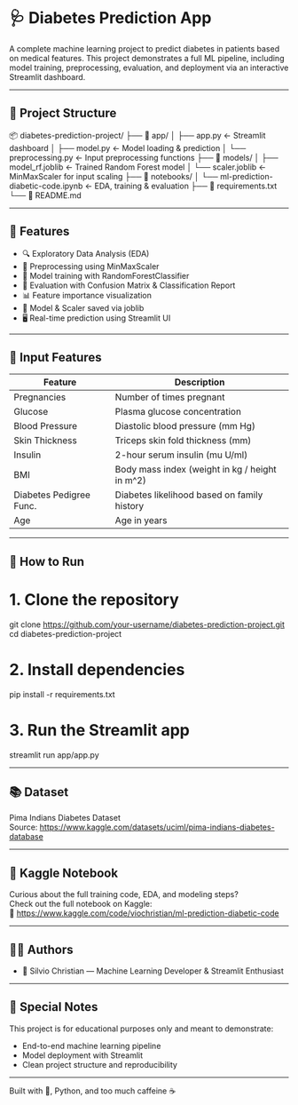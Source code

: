 # 🩺 Diabetes Prediction App

A complete machine learning project to predict diabetes in patients based on medical features. This project demonstrates a full ML pipeline, including model training, preprocessing, evaluation, and deployment via an interactive Streamlit dashboard.

---
## 📁 Project Structure
📦 diabetes-prediction-project/
├── 📁 app/
│   ├── app.py ← Streamlit dashboard
│   ├── model.py ← Model loading & prediction
│   └── preprocessing.py ← Input preprocessing functions
├── 📁 models/
│   ├── model_rf.joblib ← Trained Random Forest model
│   └── scaler.joblib ← MinMaxScaler for input scaling
├── 📁 notebooks/
│   └── ml-prediction-diabetic-code.ipynb ← EDA, training & evaluation
├── 📄 requirements.txt
└── 📄 README.md

---
## 🧠 Features
- 🔍 Exploratory Data Analysis (EDA)
- 🧼 Preprocessing using MinMaxScaler
- 🧠 Model training with RandomForestClassifier
- 🎯 Evaluation with Confusion Matrix & Classification Report
- 📊 Feature importance visualization
- 💾 Model & Scaler saved via joblib
- 🖥️ Real-time prediction using Streamlit UI

---
## 🧪 Input Features

| Feature                  | Description                                      |
|--------------------------|--------------------------------------------------|
| Pregnancies              | Number of times pregnant                         |
| Glucose                  | Plasma glucose concentration                     |
| Blood Pressure           | Diastolic blood pressure (mm Hg)                 |
| Skin Thickness           | Triceps skin fold thickness (mm)                 |
| Insulin                  | 2-hour serum insulin (mu U/ml)                   |
| BMI                      | Body mass index (weight in kg / height in m^2)   |
| Diabetes Pedigree Func.  | Diabetes likelihood based on family history      |
| Age                      | Age in years                                     |

---
## 🚀 How to Run

# 1. Clone the repository
git clone https://github.com/your-username/diabetes-prediction-project.git
cd diabetes-prediction-project

# 2. Install dependencies
pip install -r requirements.txt

# 3. Run the Streamlit app
streamlit run app/app.py

---
## 📚 Dataset

Pima Indians Diabetes Dataset  
Source: https://www.kaggle.com/datasets/uciml/pima-indians-diabetes-database

---
## 📒 Kaggle Notebook

Curious about the full training code, EDA, and modeling steps?  
Check out the full notebook on Kaggle:  
🔗 https://www.kaggle.com/code/viochristian/ml-prediction-diabetic-code

---
## 👨‍💻 Authors
- 🧋 Silvio Christian — Machine Learning Developer & Streamlit Enthusiast  

---
## 💖 Special Notes

This project is for educational purposes only and meant to demonstrate:

- End-to-end machine learning pipeline
- Model deployment with Streamlit
- Clean project structure and reproducibility

---

Built with 💖, Python, and too much caffeine ☕
